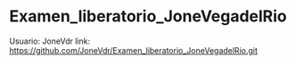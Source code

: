 # Examen_liberatorio_JoneVegadelRio
Usuario: JoneVdr
link: https://github.com/JoneVdr/Examen_liberatorio_JoneVegadelRio.git
